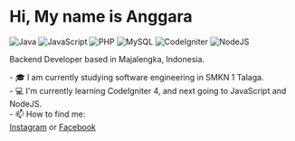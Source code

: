 # Hi, My name is Anggara

![Java](https://img.shields.io/badge/Java-Intermediate-blue)
![JavaScript](https://img.shields.io/badge/JavaScript-Intermediate-yellow)
![PHP](https://img.shields.io/badge/PHP-Expert-lightblue)
![MySQL](https://img.shields.io/badge/MySQL-Expert-cyan)
![CodeIgniter](https://img.shields.io/badge/CodeIgniter-Intermediate-red)
![NodeJS](https://img.shields.io/badge/NodeJS-Beginner-green)

<p>Backend Developer based in Majalengka, Indonesia.</p>
- 🎓 I am currently studying software engineering in SMKN 1 Talaga. <br>
- 💻 I'm currently learning CodeIgniter 4, and next going to JavaScript and NodeJS.<br>
- 📫 How to find me: <br>
<a href="https://www.instagram.com/king_4r17/">Instagram</a> or 
<a href="https://www.facebook.com/shalangga.id/">Facebook</a>

<!---
sandi-fauzan/sandi-fauzan is a ✨ special ✨ repository because its `README.md` (this file) appears on your GitHub profile.
You can click the Preview link to take a look at your changes.
--->
